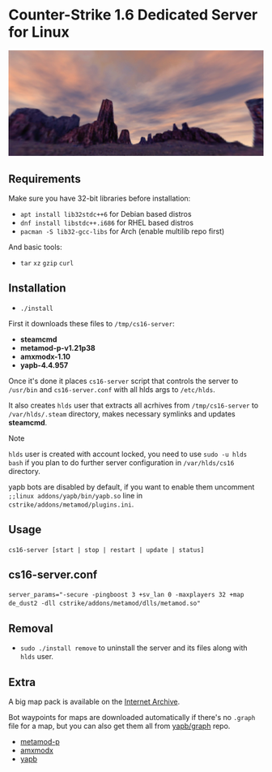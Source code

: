 # Counter-Strike 1.6 Dedicated Server for Linux

![logo](images/logo.jpg)

## Requirements

Make sure you have 32-bit libraries before installation:

- `apt install lib32stdc++6` for Debian based distros
- `dnf install libstdc++.i686` for RHEL based distros
- `pacman -S lib32-gcc-libs` for Arch (enable multilib repo first)

And basic tools:

- `tar` `xz` `gzip` `curl`

## Installation

- `./install`

First it downloads these files to `/tmp/cs16-server`:

- **steamcmd**
- **metamod-p-v1.21p38**
- **amxmodx-1.10**
- **yapb-4.4.957**

Once it's done it places `cs16-server` script that controls the server to `/usr/bin` and `cs16-server.conf` with all hlds args to `/etc/hlds`.

It also creates `hlds` user that extracts all acrhives from `/tmp/cs16-server` to `/var/hlds/.steam` directory, makes necessary symlinks and updates **steamcmd**.

> [!NOTE]
> `hlds` user is created with account locked, you need to use `sudo -u hlds bash` if you plan to do further server configuration in `/var/hlds/cs16` directory.
>
> yapb bots are disabled by default, if you want to enable them uncomment `;;linux addons/yapb/bin/yapb.so` line in `cstrike/addons/metamod/plugins.ini`.

## Usage

`cs16-server [start | stop | restart | update | status]`

## cs16-server.conf

`server_params="-secure -pingboost 3 +sv_lan 0 -maxplayers 32 +map de_dust2 -dll cstrike/addons/metamod/dlls/metamod.so"`

## Removal

- `sudo ./install remove` to uninstall the server and its files along with `hlds` user.

## Extra

A big map pack is available on the [Internet Archive](https://archive.org/details/cs-1.6-mega-map-pack-v-2018.1.7z).

Bot waypoints for maps are downloaded automatically if there's no `.graph` file for a map, but you can also get them all from [yapb/graph](https://github.com/yapb/graph) repo.

- [metamod-p](https://github.com/Bots-United/metamod-p)
- [amxmodx](https://github.com/alliedmodders/amxmodx)
- [yapb](https://github.com/yapb/yapb)
